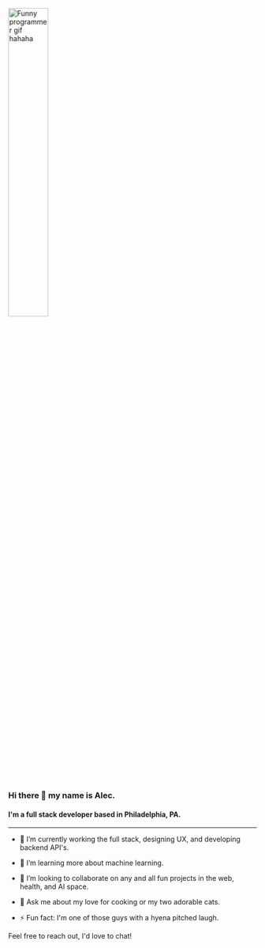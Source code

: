 
<img src="https://i.chzbgr.com/full/8270686464/h7779056E/coding-is-an-art" alt="Funny programmer gif hahaha" width="40%" style="margin:auto" />

### Hi there 👋 my name is Alec.
#### I'm a full stack developer based in Philadelphia, PA.

---

- 🔭 I’m currently working the full stack, designing UX, and developing backend API's.
- 🌱 I’m learning more about machine learning.
- 👯 I’m looking to collaborate on any and all fun projects in the web, health, and AI space.

- 💬 Ask me about my love for cooking or my two adorable cats.
- ⚡ Fun fact: I'm one of those guys with a hyena pitched laugh.

Feel free to reach out, I'd love to chat!
